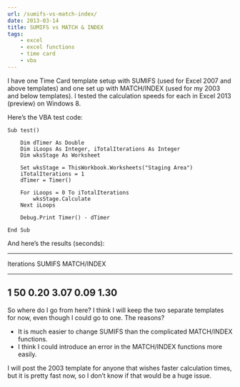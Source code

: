 ```yaml
---
url: /sumifs-vs-match-index/
date: 2013-03-14
title: SUMIFS vs MATCH & INDEX
tags: 
    - excel
    - excel functions
    - time card
    - vba
---
```


I have one Time Card template setup with SUMIFS (used for Excel 2007 and
above templates) and one set up with MATCH/INDEX (used for my 2003 and
below templates). I tested the calculation speeds for each in Excel 2013
(preview) on Windows 8.

Here’s the VBA test code:

```VBScript
Sub test()

    Dim dTimer As Double
    Dim iLoops As Integer, iTotalIterations As Integer
    Dim wksStage As Worksheet

    Set wksStage = ThisWorkbook.Worksheets("Staging Area")
    iTotalIterations = 1
    dTimer = Timer()

    For iLoops = 0 To iTotalIterations
        wksStage.Calculate
    Next iLoops

    Debug.Print Timer() - dTimer

End Sub
```

And here’s the results (seconds):

  --------------------------------------------------------------------------
  Iterations
  SUMIFS
  MATCH/INDEX
  ------------------------ ------------------------ ------------------------
  1                        50
  0.20                     3.07
  0.09                     1.30
  --------------------------------------------------------------------------

So where do I go from here? I think I will keep the two separate
templates for now, even though I could go to one. The reasons?

-   It is much easier to change SUMIFS than the complicated MATCH/INDEX
    functions.
-   I think I could introduce an error in the MATCH/INDEX functions more
    easily.

I will post the 2003 template for anyone that wishes faster calculation
times, but it is pretty fast now, so I don’t know if that would be a
huge issue.
